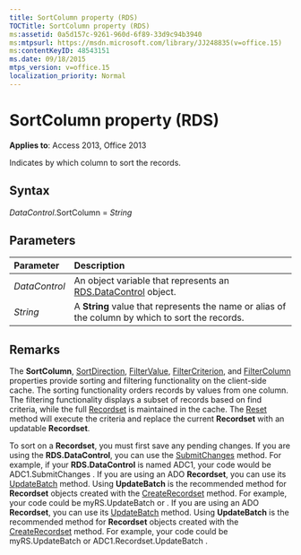 ```yaml
---
title: SortColumn property (RDS)
TOCTitle: SortColumn property (RDS)
ms:assetid: 0a5d157c-9261-960d-6f89-33d9c94b3940
ms:mtpsurl: https://msdn.microsoft.com/library/JJ248835(v=office.15)
ms:contentKeyID: 48543151
ms.date: 09/18/2015
mtps_version: v=office.15
localization_priority: Normal
---
```


# SortColumn property (RDS)

**Applies to**: Access 2013, Office 2013

Indicates by which column to sort the records.

## Syntax

*DataControl*.SortColumn = *String*

## Parameters

|Parameter|Description|
|:--------|:----------|
|*DataControl* |An object variable that represents an [RDS.DataControl](datacontrol-object-rds.md) object.|
|*String* |A **String** value that represents the name or alias of the column by which to sort the records.|

## Remarks

The **SortColumn**, [SortDirection](sortdirection-property-rds.md), [FilterValue](filtervalue-property-rds.md), [FilterCriterion](filtercriterion-property-rds.md), and [FilterColumn](filtercolumn-property-rds.md) properties provide sorting and filtering functionality on the client-side cache. The sorting functionality orders records by values from one column. The filtering functionality displays a subset of records based on find criteria, while the full [Recordset](recordset-object-ado.md) is maintained in the cache. The [Reset](reset-method-rds.md) method will execute the criteria and replace the current **Recordset** with an updatable **Recordset**.

To sort on a **Recordset**, you must first save any pending changes. If you are using the **RDS.DataControl**, you can use the [SubmitChanges](submitchanges-method-rds.md) method. For example, if your **RDS.DataControl** is named ADC1, your code would be ADC1.SubmitChanges . If you are using an ADO **Recordset**, you can use its [UpdateBatch](updatebatch-method-ado.md) method. Using **UpdateBatch** is the recommended method for **Recordset** objects created with the [CreateRecordset](createrecordset-method-rds.md) method. For example, your code could be myRS.UpdateBatch or . If you are using an ADO **Recordset**, you can use its [UpdateBatch](updatebatch-method-ado.md) method. Using **UpdateBatch** is the recommended method for **Recordset** objects created with the [CreateRecordset](createrecordset-method-rds.md) method. For example, your code could be myRS.UpdateBatch or ADC1.Recordset.UpdateBatch .

